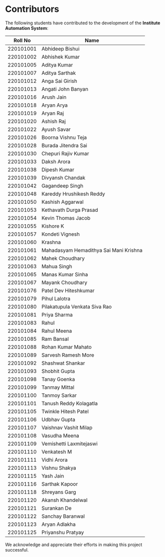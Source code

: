 # Contributors

The following students have contributed to the development of the **Institute Automation System**:

| Roll No | Name |
|---------|----------------------------|
| 220101001 | Abhideep Bishui |
| 220101002 | Abhishek Kumar |
| 220101005 | Aditya Kumar |
| 220101007 | Aditya Sarthak |
| 220101012 | Anga Sai Girish |
| 220101013 | Angati John Banyan |
| 220101016 | Arush Jain |
| 220101018 | Aryan Arya |
| 220101019 | Aryan Raj |
| 220101020 | Ashish Raj |
| 220101022 | Ayush Savar |
| 220101026 | Boorna Vishnu Teja |
| 220101028 | Burada Jitendra Sai |
| 220101030 | Chepuri Rajiv Kumar |
| 220101033 | Daksh Arora |
| 220101038 | Dipesh Kumar |
| 220101039 | Divyansh Chandak |
| 220101042 | Gagandeep Singh |
| 220101048 | Kareddy Hrushikesh Reddy |
| 220101050 | Kashish Aggarwal |
| 220101053 | Kethavath Durga Prasad |
| 220101054 | Kevin Thomas Jacob |
| 220101055 | Kishore K |
| 220101057 | Kondeti Vignesh |
| 220101060 | Krashna |
| 220101061 | Mahadasyam Hemadithya Sai Mani Krishna |
| 220101062 | Mahek Choudhary |
| 220101063 | Mahua Singh |
| 220101065 | Manas Kumar Sinha |
| 220101067 | Mayank Choudhary |
| 220101076 | Patel Dev Hiteshkumar |
| 220101079 | Pihul Lalotra |
| 220101080 | Pilakatupula Venkata Siva Rao |
| 220101081 | Priya Sharma |
| 220101083 | Rahul |
| 220101084 | Rahul Meena |
| 220101085 | Ram Bansal |
| 220101088 | Rohan Kumar Mahato |
| 220101089 | Sarvesh Ramesh More |
| 220101092 | Shashwat Shankar |
| 220101093 | Shobhit Gupta |
| 220101098 | Tanay Goenka |
| 220101099 | Tanmay Mittal |
| 220101100 | Tanmoy Sarkar |
| 220101101 | Tanush Reddy Kolagatla |
| 220101105 | Twinkle Hitesh Patel |
| 220101106 | Udbhav Gupta |
| 220101107 | Vaishnav Vashit Milap |
| 220101108 | Vasudha Meena |
| 220101109 | Vemishetti Laxmitejaswi |
| 220101110 | Venkatesh M |
| 220101111 | Vidhi Arora |
| 220101113 | Vishnu Shakya |
| 220101115 | Yash Jain |
| 220101116 | Sarthak Kapoor |
| 220101118 | Shreyans Garg |
| 220101120 | Akansh Khandelwal |
| 220101121 | Surankan De |
| 220101122 | Sanchay Baranwal |
| 220101123 | Aryan Adlakha |
| 220101125 | Priyanshu Pratyay |

We acknowledge and appreciate their efforts in making this project successful.

